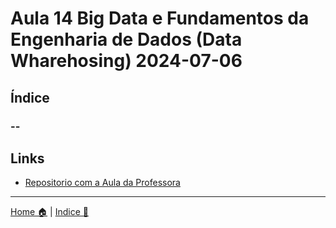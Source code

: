 # Aula 14 Big Data e Fundamentos da Engenharia de Dados (Data Wharehosing) 2024-07-06

## Índice 

### --

## Links


- [Repositorio com a Aula da Professora](https://github.com/laysabelici/dw-redshift)

-----

[Home 🏠](../README.md) | [Indice 📇](README.md)